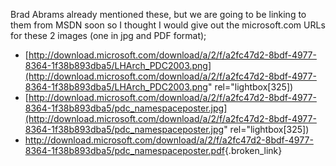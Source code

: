 Brad Abrams already mentioned these, but we are going to be linking to them from MSDN soon so I thought I would give out the microsoft.com URLs for these 2 images (one in jpg and PDF format);

  * [http://download.microsoft.com/download/a/2/f/a2fc47d2-8bdf-4977-8364-1f38b893dba5/LHArch_PDC2003.png](http://download.microsoft.com/download/a/2/f/a2fc47d2-8bdf-4977-8364-1f38b893dba5/LHArch_PDC2003.png" rel="lightbox[325])
  * [http://download.microsoft.com/download/a/2/f/a2fc47d2-8bdf-4977-8364-1f38b893dba5/pdc_namespaceposter.jpg](http://download.microsoft.com/download/a/2/f/a2fc47d2-8bdf-4977-8364-1f38b893dba5/pdc_namespaceposter.jpg" rel="lightbox[325])
  * <http://download.microsoft.com/download/a/2/f/a2fc47d2-8bdf-4977-8364-1f38b893dba5/pdc_namespaceposter.pdf>{.broken_link}